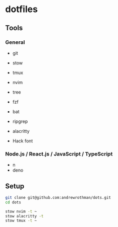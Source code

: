 # dotfiles

## Tools

### General

- git
- stow
- tmux
- nvim
- tree
- fzf
- bat
- ripgrep

- alacritty
- Hack font

### Node.js / React.js / JavaScript / TypeScript

- n
- deno

## Setup

```bash
git clone git@github.com:andrewrothman/dots.git
cd dots

stow nvim -t ~
stow alacritty -t 
stow tmux -t ~
```
